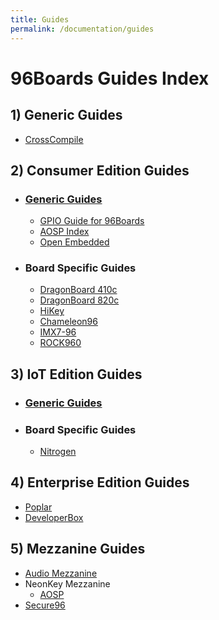 ```yaml
---
title: Guides
permalink: /documentation/guides
---
```


# 96Boards Guides Index

## 1) Generic Guides
  - [CrossCompile](guides/crosscompile)

## 2) Consumer Edition Guides
  - ### [Generic Guides](consumer/guides/)
    - [GPIO Guide for 96Boards](consumer/guides/mraa/)
    - [AOSP Index](consumer/guides/aosp-index.md)
    - [Open Embedded](consumer/guides/open_embedded.md)
  - ### Board Specific Guides
    - [DragonBoard 410c](consumer/dragonboard410c/guides/)
    - [DragonBoard 820c](consumer/dragonboard410c/guides/)
    - [HiKey](consumer/hikey/guides/)                        
    - [Chameleon96](consumer/chameleon96/guides/)            
    - [IMX7-96](consumer/imx7-96/guides/)                    
    - [ROCK960](consumer/rock960/guides/)  

## 3) IoT Edition Guides
   - ### [Generic Guides](iot/guides/)
   - ### Board Specific Guides
      - [Nitrogen](iot/nitrogen/guides/)

## 4) Enterprise Edition Guides
   - [Poplar](enterprise/poplar/guides/)      
   - [DeveloperBox](enterprise/poplar/guides/)

## 5) Mezzanine Guides
  - [Audio Mezzanine](mezzanine/audio-mezzanine/Guides/)
  - NeonKey Mezzanine
    - [AOSP](mezzanine/neonkey/guides/neonkey-aosp-build.md.html)
  - [Secure96](mezzanine/secure96/secure96-guide.pdf)
